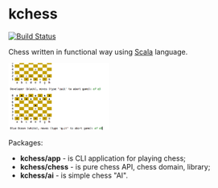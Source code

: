 kchess
======

[![Build Status](https://travis-ci.org/krasun/kchess.svg?branch=master)](https://travis-ci.org/krasun/kchess)

Chess written in functional way using [Scala](https://www.scala-lang.org/) language.

<img src="./doc/screenshot.png" alt="Screenshot" width="200" />

Packages:

* **kchess/app** - is CLI application for playing chess;
* **kchess/chess** - is pure chess API, chess domain, library;
* **kchess/ai** - is simple chess "AI".